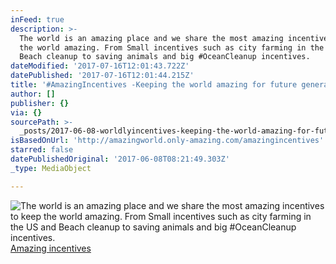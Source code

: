 ```yaml
---
inFeed: true
description: >-
  The world is an amazing place and we share the most amazing incentives to keep
  the world amazing. From Small incentives such as city farming in the US and
  Beach cleanup to saving animals and big #OceanCleanup incentives. 
dateModified: '2017-07-16T12:01:43.722Z'
datePublished: '2017-07-16T12:01:44.215Z'
title: '#AmazingIncentives -Keeping the world amazing for future generations-'
author: []
publisher: {}
via: {}
sourcePath: >-
  _posts/2017-06-08-worldlyincentives-keeping-the-world-amazing-for-future-gen.md
isBasedOnUrl: 'http://amazingworld.only-amazing.com/amazingincentives'
starred: false
datePublishedOriginal: '2017-06-08T08:21:49.303Z'
_type: MediaObject

---
```

![The world is an amazing place and we share the most amazing incentives to keep the world amazing. From Small incentives such as city farming in the US and Beach cleanup to saving animals and big #OceanCleanup incentives. ](https://the-grid-user-content.s3-us-west-2.amazonaws.com/54af976c-a954-46e7-9e48-1c380dce682a.jpg)
[Amazing incentives][0]

[0]: http://amazingworld.only-amazing.com/amazingincentives